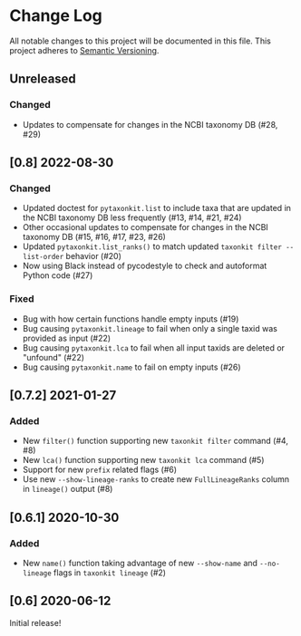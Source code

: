 # Change Log
All notable changes to this project will be documented in this file.
This project adheres to [Semantic Versioning](http://semver.org/).

## Unreleased

### Changed
- Updates to compensate for changes in the NCBI taxonomy DB (#28, #29)

## [0.8] 2022-08-30

### Changed
- Updated doctest for `pytaxonkit.list` to include taxa that are updated in the NCBI taxonomy DB less frequently (#13, #14, #21, #24)
- Other occasional updates to compensate for changes in the NCBI taxonomy DB (#15, #16, #17, #23, #26)
- Updated `pytaxonkit.list_ranks()` to match updated `taxonkit filter --list-order` behavior (#20)
- Now using Black instead of pycodestyle to check and autoformat Python code (#27)

### Fixed
- Bug with how certain functions handle empty inputs (#19)
- Bug causing `pytaxonkit.lineage` to fail when only a single taxid was provided as input (#22)
- Bug causing `pytaxonkit.lca` to fail when all input taxids are deleted or "unfound" (#22)
- Bug causing `pytaxonkit.name` to fail on empty inputs (#26)


## [0.7.2] 2021-01-27

### Added
- New `filter()` function supporting new `taxonkit filter` command (#4, #8)
- New `lca()` function supporting new `taxonkit lca` command (#5)
- Support for new `prefix` related flags (#6)
- Use new `--show-lineage-ranks` to create new `FullLineageRanks` column in `lineage()` output (#8)


## [0.6.1] 2020-10-30

### Added
- New `name()` function taking advantage of new `--show-name` and `--no-lineage` flags in `taxonkit lineage` (#2)


## [0.6] 2020-06-12

Initial release!
